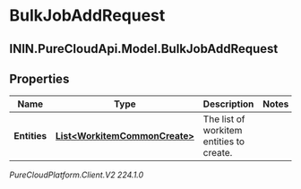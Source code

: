 # BulkJobAddRequest

## ININ.PureCloudApi.Model.BulkJobAddRequest

## Properties

|Name | Type | Description | Notes|
|------------ | ------------- | ------------- | -------------|
| **Entities** | [**List&lt;WorkitemCommonCreate&gt;**](WorkitemCommonCreate) | The list of workitem entities to create. | |



_PureCloudPlatform.Client.V2 224.1.0_
